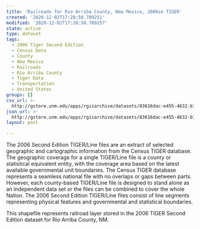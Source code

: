 ```yaml
---
title: 'Railroads for Rio Arriba County, New Mexico, 2006se TIGER'
created: '2020-12-02T17:28:50.789251'
modified: '2020-12-02T17:28:50.789257'
state: active
type: dataset
tags:
  - 2006 Tiger Second Edition
  - Census Data
  - County
  - New Mexico
  - Railroads
  - Rio Arriba County
  - Tiger Data
  - Transportation
  - United States
groups: []
csv_url: >-
  http://gstore.unm.edu/apps/rgisarchive/datasets/83616dac-e455-4632-b18b-d9d170b410b9/tgr2006se_rioa_lkb.derived.csv
json_url: >-
  http://gstore.unm.edu/apps/rgisarchive/datasets/83616dac-e455-4632-b18b-d9d170b410b9/tgr2006se_rioa_lkb.derived.json
layout: post

---
```

The 2006 Second Edition TIGER/Line files are an extract of selected geographic and cartographic information from the Census TIGER database.  The geographic coverage for a single TIGER/Line file is a county or statistical equivalent entity, with the coverage area based on the latest available governmental unit boundaries. The Census TIGER database represents a seamless national file with no overlaps or gaps between parts.  However, each county-based TIGER/Line file is designed to stand alone as an independent data set or the files can be combined to cover the whole Nation.  The 2006 Second Edition  TIGER/Line files consist of line segments representing physical features and governmental and statistical boundaries.  

This shapefile represents railroad layer stored in the 2006 TIGER Second Edition dataset for Rio Arriba County, NM.
